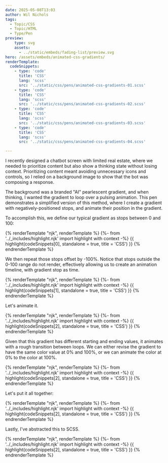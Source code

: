```yaml
---
date: 2025-05-08T13:03
author: Wil Nichols
tags:
  - Topic/CSS
  - Topic/HTML
  - Type/Pen
preview: 
    type: svg
    assets: 
      - ../static/embeds/fading-list/preview.svg
hero: /assets/embeds/animated-css-gradients/
renderTemplate:
  codeSnippets: 
    - type: 'code'
      title: 'CSS'
      lang: 'scss'
      src: '../static/css/pens/animated-css-gradients-01.scss'
    - type: 'code'
      title: 'CSS'
      lang: 'scss'
      src: '../static/css/pens/animated-css-gradients-02.scss'
    - type: 'code'
      title: 'CSS'
      lang: 'scss'
      src: '../static/css/pens/animated-css-gradients-03.scss'
    - type: 'code'
      title: 'CSS'
      lang: 'scss'
      src: '../static/css/pens/animated-css-gradients-04.scss'

---
```

I recently designed a chatbot screen with limited real estate, where we needed to prioritize content but also show a thinking state without losing context. Prioritizing content meant avoiding unnecessary icons and controls, so I relied on a background image to show that the bot was composing a response.

The background was a branded "AI" pearlescent gradient, and when thinking, I wanted the gradient to loop over a pulsing animation. This pen demonstrates a simplified version of this method, where I create a gradient with negatively-positioned stops, and animate their position in the gradient.

To accomplish this, we define our typical gradient as stops between 0 and 100:

{% renderTemplate "njk", renderTemplate %}
  {%- from '../_includes/highlight.njk' import highlight with context -%}
  {{ highlight(codeSnippets[0], standalone = true, title = 'CSS') }}
{% endrenderTemplate %}

We then repeat those stops offset by -100%. Notice that stops outside the 0-100 range do not render, effectively allowing us to create an animation timeline, with gradient stop as time.

{% renderTemplate "njk", renderTemplate %}
  {%- from '../_includes/highlight.njk' import highlight with context -%}
  {{ highlight(codeSnippets[1], standalone = true, title = 'CSS') }}
{% endrenderTemplate %}

Let's animate it. 

{% renderTemplate "njk", renderTemplate %}
  {%- from '../_includes/highlight.njk' import highlight with context -%}
  {{ highlight(codeSnippets[2], standalone = true, title = 'CSS') }}
{% endrenderTemplate %}

Given that this gradient has different starting and ending values, it animates with a rough transition between loops. We can either revise the gradient to have the same color value at 0% and 100%, or we can animate the color at 0% to the color at 100%.

{% renderTemplate "njk", renderTemplate %}
  {%- from '../_includes/highlight.njk' import highlight with context -%}
  {{ highlight(codeSnippets[2], standalone = true, title = 'CSS') }}
{% endrenderTemplate %}

Let's put it all together: 

{% renderTemplate "njk", renderTemplate %}
  {%- from '../_includes/highlight.njk' import highlight with context -%}
  {{ highlight(codeSnippets[2], standalone = true, title = 'CSS') }}
{% endrenderTemplate %}

Lastly, I've abstracted this to SCSS.

{% renderTemplate "njk", renderTemplate %}
  {%- from '../_includes/highlight.njk' import highlight with context -%}
  {{ highlight(codeSnippets[2], standalone = true, title = 'CSS') }}
{% endrenderTemplate %}
